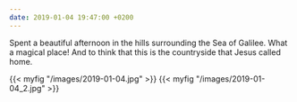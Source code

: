 ```yaml
---
date: 2019-01-04 19:47:00 +0200
---
```


Spent a beautiful afternoon in the hills surrounding the Sea of Galilee. What a magical place! And to think that this is the countryside that Jesus called home.

{{< myfig "/images/2019-01-04.jpg" >}}
{{< myfig "/images/2019-01-04_2.jpg" >}}
